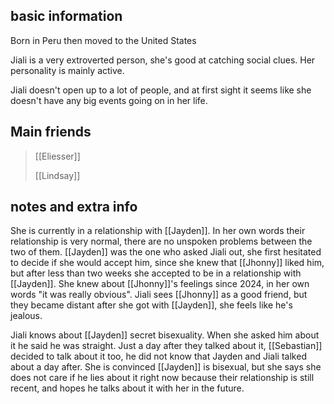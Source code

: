 ## basic information 

Born in Peru then moved to the United States

Jiali is a very extroverted person, she's good at catching social clues. Her personality is mainly active.

Jiali doesn't open up to a lot of people, and at first sight it seems like she doesn't have any big events going on in her life.

## Main friends

> [[Eliesser]]
> 
> [[Lindsay]]

## notes and extra info

She is currently in a relationship with [[Jayden]]. In her own words their relationship is very normal, there are no unspoken problems between the two of them. [[Jayden]] was the one who asked Jiali out, she first hesitated to decide if she would accept him, since she knew that [[Jhonny]] liked him, but after less than two weeks she accepted to be in a relationship with [[Jayden]]. She knew about [[Jhonny]]'s feelings since 2024, in her own words "it was really obvious". Jiali sees [[Jhonny]] as a good friend, but they became distant after she got with [[Jayden]], she feels like he's jealous.

Jiali knows about [[Jayden]] secret bisexuality. When she asked him about it he said he was straight. Just a day after they talked about it, [[Sebastian]] decided to talk about it too, he did not know that Jayden and Jiali talked about a day after. She is convinced [[Jayden]] is bisexual, but she says she does not care if he lies about it right now because their relationship is still recent, and hopes he talks about it with her in the future.